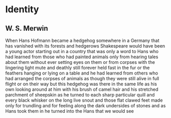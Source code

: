 # Identity
## W. S. Merwin
When Hans Hofmann became a hedgehog
somewhere in a Germany that has
vanished with its forests and hedgerows
Shakespeare would have been a young actor
starting out in a country that was
only a word to Hans who had learned
from those who had painted animals
only from hearing tales about them
without ever setting eyes on them
or from corpses with the lingering
light mute and deathly still forever
held fast in the fur or the feathers
hanging or lying on a table
and he had learned from others who had
arranged the corpses of animals
as though they were still alive in full
flight or on their way but this hedgehog
was there in the same life as his own
looking around at him with his brush
of camel hair and his stretched parchment
of sheepskin as he turned to each sharp
particular quill and every black
whisker on the long live snout and those
flat clawed feet made only for trundling
and for feeling along the dark undersides
of stones and as Hans took them in he
turned into the Hans that we would see